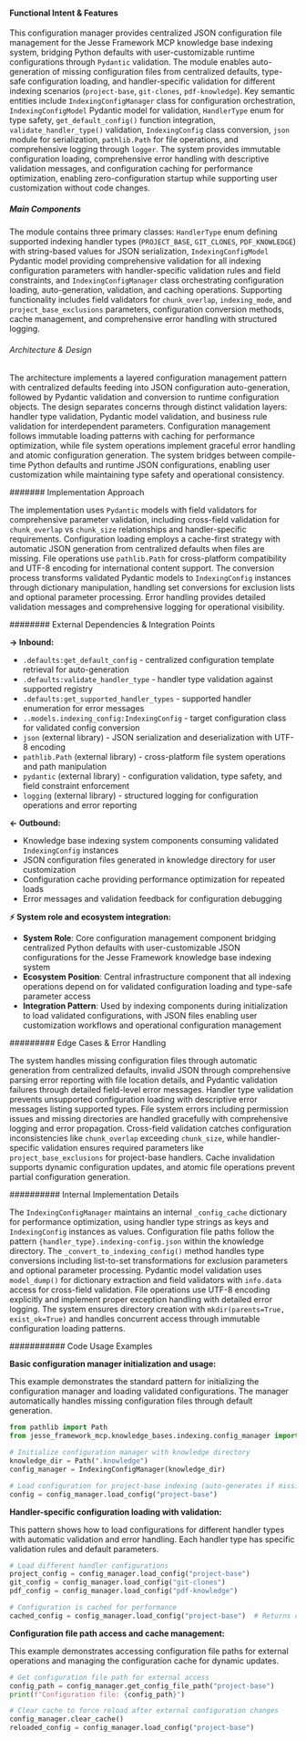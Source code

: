 <!-- CACHE_METADATA_START -->
<!-- Source File: {PROJECT_ROOT}/jesse-framework-mcp/jesse_framework_mcp/knowledge_bases/indexing/config_manager.py -->
<!-- Cached On: 2025-07-05T16:17:22.256015 -->
<!-- Source Modified: 2025-07-05T16:08:33.020741 -->
<!-- Cache Version: 1.0 -->
<!-- CACHE_METADATA_END -->

#### Functional Intent & Features

This configuration manager provides centralized JSON configuration file management for the Jesse Framework MCP knowledge base indexing system, bridging Python defaults with user-customizable runtime configurations through `Pydantic` validation. The module enables auto-generation of missing configuration files from centralized defaults, type-safe configuration loading, and handler-specific validation for different indexing scenarios (`project-base`, `git-clones`, `pdf-knowledge`). Key semantic entities include `IndexingConfigManager` class for configuration orchestration, `IndexingConfigModel` Pydantic model for validation, `HandlerType` enum for type safety, `get_default_config()` function integration, `validate_handler_type()` validation, `IndexingConfig` class conversion, `json` module for serialization, `pathlib.Path` for file operations, and comprehensive logging through `logger`. The system provides immutable configuration loading, comprehensive error handling with descriptive validation messages, and configuration caching for performance optimization, enabling zero-configuration startup while supporting user customization without code changes.

##### Main Components

The module contains three primary classes: `HandlerType` enum defining supported indexing handler types (`PROJECT_BASE`, `GIT_CLONES`, `PDF_KNOWLEDGE`) with string-based values for JSON serialization, `IndexingConfigModel` Pydantic model providing comprehensive validation for all indexing configuration parameters with handler-specific validation rules and field constraints, and `IndexingConfigManager` class orchestrating configuration loading, auto-generation, validation, and caching operations. Supporting functionality includes field validators for `chunk_overlap`, `indexing_mode`, and `project_base_exclusions` parameters, configuration conversion methods, cache management, and comprehensive error handling with structured logging.

###### Architecture & Design

The architecture implements a layered configuration management pattern with centralized defaults feeding into JSON configuration auto-generation, followed by Pydantic validation and conversion to runtime configuration objects. The design separates concerns through distinct validation layers: handler type validation, Pydantic model validation, and business rule validation for interdependent parameters. Configuration management follows immutable loading patterns with caching for performance optimization, while file system operations implement graceful error handling and atomic configuration generation. The system bridges between compile-time Python defaults and runtime JSON configurations, enabling user customization while maintaining type safety and operational consistency.

####### Implementation Approach

The implementation uses `Pydantic` models with field validators for comprehensive parameter validation, including cross-field validation for `chunk_overlap` vs `chunk_size` relationships and handler-specific requirements. Configuration loading employs a cache-first strategy with automatic JSON generation from centralized defaults when files are missing. File operations use `pathlib.Path` for cross-platform compatibility and UTF-8 encoding for international content support. The conversion process transforms validated Pydantic models to `IndexingConfig` instances through dictionary manipulation, handling set conversions for exclusion lists and optional parameter processing. Error handling provides detailed validation messages and comprehensive logging for operational visibility.

######## External Dependencies & Integration Points

**→ Inbound:**
- `.defaults:get_default_config` - centralized configuration template retrieval for auto-generation
- `.defaults:validate_handler_type` - handler type validation against supported registry
- `.defaults:get_supported_handler_types` - supported handler enumeration for error messages
- `..models.indexing_config:IndexingConfig` - target configuration class for validated config conversion
- `json` (external library) - JSON serialization and deserialization with UTF-8 encoding
- `pathlib.Path` (external library) - cross-platform file system operations and path manipulation
- `pydantic` (external library) - configuration validation, type safety, and field constraint enforcement
- `logging` (external library) - structured logging for configuration operations and error reporting

**← Outbound:**
- Knowledge base indexing system components consuming validated `IndexingConfig` instances
- JSON configuration files generated in knowledge directory for user customization
- Configuration cache providing performance optimization for repeated loads
- Error messages and validation feedback for configuration debugging

**⚡ System role and ecosystem integration:**
- **System Role**: Core configuration management component bridging centralized Python defaults with user-customizable JSON configurations for the Jesse Framework knowledge base indexing system
- **Ecosystem Position**: Central infrastructure component that all indexing operations depend on for validated configuration loading and type-safe parameter access
- **Integration Pattern**: Used by indexing components during initialization to load validated configurations, with JSON files enabling user customization workflows and operational configuration management

######### Edge Cases & Error Handling

The system handles missing configuration files through automatic generation from centralized defaults, invalid JSON through comprehensive parsing error reporting with file location details, and Pydantic validation failures through detailed field-level error messages. Handler type validation prevents unsupported configuration loading with descriptive error messages listing supported types. File system errors including permission issues and missing directories are handled gracefully with comprehensive logging and error propagation. Cross-field validation catches configuration inconsistencies like `chunk_overlap` exceeding `chunk_size`, while handler-specific validation ensures required parameters like `project_base_exclusions` for project-base handlers. Cache invalidation supports dynamic configuration updates, and atomic file operations prevent partial configuration generation.

########## Internal Implementation Details

The `IndexingConfigManager` maintains an internal `_config_cache` dictionary for performance optimization, using handler type strings as keys and `IndexingConfig` instances as values. Configuration file paths follow the pattern `{handler_type}.indexing-config.json` within the knowledge directory. The `_convert_to_indexing_config()` method handles type conversions including list-to-set transformations for exclusion parameters and optional parameter processing. Pydantic model validation uses `model_dump()` for dictionary extraction and field validators with `info.data` access for cross-field validation. File operations use UTF-8 encoding explicitly and implement proper exception handling with detailed error logging. The system ensures directory creation with `mkdir(parents=True, exist_ok=True)` and handles concurrent access through immutable configuration loading patterns.

########### Code Usage Examples

**Basic configuration manager initialization and usage:**

This example demonstrates the standard pattern for initializing the configuration manager and loading validated configurations. The manager automatically handles missing configuration files through default generation.

```python
from pathlib import Path
from jesse_framework_mcp.knowledge_bases.indexing.config_manager import IndexingConfigManager

# Initialize configuration manager with knowledge directory
knowledge_dir = Path(".knowledge")
config_manager = IndexingConfigManager(knowledge_dir)

# Load configuration for project-base indexing (auto-generates if missing)
config = config_manager.load_config("project-base")
```

**Handler-specific configuration loading with validation:**

This pattern shows how to load configurations for different handler types with automatic validation and error handling. Each handler type has specific validation rules and default parameters.

```python
# Load different handler configurations
project_config = config_manager.load_config("project-base")
git_config = config_manager.load_config("git-clones")
pdf_config = config_manager.load_config("pdf-knowledge")

# Configuration is cached for performance
cached_config = config_manager.load_config("project-base")  # Returns cached instance
```

**Configuration file path access and cache management:**

This example demonstrates accessing configuration file paths for external operations and managing the configuration cache for dynamic updates.

```python
# Get configuration file path for external access
config_path = config_manager.get_config_file_path("project-base")
print(f"Configuration file: {config_path}")

# Clear cache to force reload after external configuration changes
config_manager.clear_cache()
reloaded_config = config_manager.load_config("project-base")
```